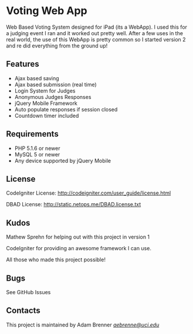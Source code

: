 Voting Web App
==============

Web Based Voting System designed for iPad (its a WebApp). I used this for a judging event I ran and it worked out pretty well. After a few uses in the real world, the use of this WebApp is pretty common so I started version 2 and re did everything from the ground up!


Features
--------
* Ajax based saving 
* Ajax based submission (real time)
* Login System for Judges
* Anonymous Judges Responses
* jQuery Mobile Framework
* Auto populate responses if session closed
* Countdown timer included


Requirements
------------
* PHP 5.1.6 or newer
* MySQL 5 or newer
* Any device supported by jQuery Mobile


License
-------
CodeIgniter License: http://codeigniter.com/user_guide/license.html

DBAD License: http://static.netops.me/DBAD.license.txt


Kudos
-----
Mathew Sprehn for helping out with this project in version 1

CodeIgniter for providing an awesome framework I can use.

All those who made this project possible!


Bugs
----
See GitHub Issues

Contacts
--------
This project is maintained by Adam Brenner _<aebrenne@uci.edu>_
